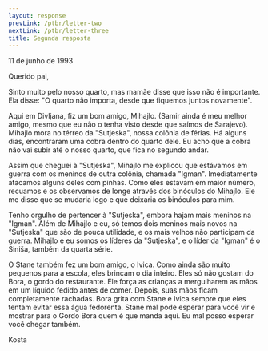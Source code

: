 ```yaml
---
layout: response
prevLink: /ptbr/letter-two
nextLink: /ptbr/letter-three
title: Segunda resposta
---
```


<div class="Response-date">11 de junho de 1993</div>

Querido pai,

Sinto muito pelo nosso quarto, mas mamãe disse que isso não é importante. Ela disse: "O quarto não importa, desde que fiquemos juntos novamente".

Aqui em Divljana, fiz um bom amigo, Mihajlo. (Samir ainda é meu melhor amigo, mesmo que eu não o tenha visto desde que saímos de Sarajevo). Mihajlo mora no térreo da "Sutjeska", nossa colônia de férias. Há alguns dias, encontraram uma cobra dentro do quarto dele. Eu acho que a cobra não vai subir até o nosso quarto, que fica no segundo andar.

Assim que cheguei à "Sutjeska", Mihajlo me explicou que estávamos em guerra com os meninos de outra colônia, chamada "Igman". Imediatamente atacamos alguns deles com pinhas. Como eles estavam em maior número, recuamos e os observamos de longe através dos binóculos do Mihajlo. Ele me disse que se mudaria logo e que deixaria os binóculos para mim.

Tenho orgulho de pertencer à "Sutjeska", embora hajam mais meninos na "Igman". Além de Mihajlo e eu, só temos dois meninos mais novos na "Sutjeska" que são de pouca utilidade, e os mais velhos não participam da guerra. Mihajlo e eu somos os líderes da "Sutjeska", e o líder da "Igman" é o Siniša, também da quarta série.

O Stane também fez um bom amigo, o Ivica. Como ainda são muito pequenos para a escola, eles brincam o dia inteiro. Eles só não gostam do Bora, o gordo do restaurante. Ele força as crianças a mergulharem as mãos em um líquido fedido antes de comer. Depois, suas mãos ficam completamente rachadas. Bora grita com Stane e Ivica sempre que eles tentam evitar essa água fedorenta. Stane mal pode esperar para você vir e mostrar para o Gordo Bora quem é que manda aqui. Eu mal posso esperar você chegar também.

<div class="Response-signature">Kosta</div>
